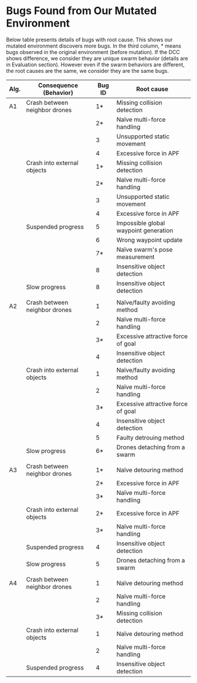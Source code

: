 # Bugs Found from Our Mutated Environment

Below table presents details of bugs with root cause.
This shows our mutated environment discovers more bugs.
In the third column, * means bugs observed in the original environment (before mutation).
If the DCC shows difference, we consider they are unique swarm behavior (details are in Evaluation section).
However even if the swarm behaviors are different, the root causes are the same, we consider they are the same bugs.

| Alg. | Consequence (Behavior)        | Bug ID | Root cause                            |
| ---- | ----------------------------- | ------ | ------------------------------------- |
| A1   | Crash between neighbor drones | 1\*    | Missing collision detection           |
|      |                               | 2\*    | Naïve multi-force handling            |
|      |                               | 3      | Unsupported static movement           |
|      |                               | 4      | Excessive force in APF                |
|      | Crash into external objects   | 1\*    | Missing collision detection           |
|      |                               | 2\*    | Naïve multi-force handling            |
|      |                               | 3      | Unsupported static movement           |
|      |                               | 4      | Excessive force in APF                |
|      | Suspended progress            | 5      | Impossible global waypoint generation |
|      |                               | 6      | Wrong waypoint update                 |
|      |                               | 7\*    | Naïve swarm's pose measurement        |
|      |                               | 8      | Insensitive object detection          |
|      | Slow progress                 | 8      | Insensitive object detection          |
|      |                               |        |                                       |
| A2   | Crash between neighbor drones | 1      | Naïve/faulty avoiding method          |
|      |                               | 2      | Naïve multi-force handling            |
|      |                               | 3\*    | Excessive attractive force of goal    |
|      |                               | 4      | Insensitive object detection          |
|      | Crash into external objects   | 1      | Naïve/faulty avoiding method          |
|      |                               | 2      | Naïve multi-force handling            |
|      |                               | 3\*    | Excessive attractive force of goal    |
|      |                               | 4      | Insensitive object detection          |
|      |                               | 5      | Faulty detrouing method               |
|      | Slow progress                 | 6\*    | Drones detaching from a swarm         |
|      |                               |        |                                       |
| A3   | Crash between neighbor drones | 1\*    | Naïve detouring method                |
|      |                               | 2\*    | Excessive force in APF                |
|      |                               | 3\*    | Naïve multi-force handling            |
|      | Crash into external objects   | 2\*    | Excessive force in APF                |
|      |                               | 3\*    | Naïve multi-force handling            |
|      | Suspended progress            | 4      | Insensitive object detection          |
|      | Slow progress                 | 5      | Drones detaching from a swarm         |
|      |                               |        |                                       |
| A4   | Crash between neighbor drones | 1      | Naïve detouring method                |
|      |                               | 2      | Naïve multi-force handling            |
|      |                               | 3\*    | Missing collision detection           |
|      | Crash into external objects   | 1      | Naïve detouring method                |
|      |                               | 2      | Naïve multi-force handling            |
|      | Suspended progress            | 4      | Insensitive object detection          |